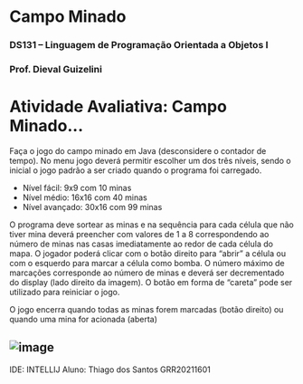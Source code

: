 # Campo Minado
### DS131 – Linguagem de Programação Orientada a Objetos I
### Prof. Dieval Guizelini

# Atividade Avaliativa: Campo Minado...

Faça o jogo do campo minado em Java (desconsidere o contador de tempo). No menu jogo 
deverá permitir escolher um dos três níveis, sendo o inicial o jogo padrão a ser criado quando o 
programa foi carregado. 
- Nível fácil: 9x9 com 10 minas 
- Nível médio: 16x16 com 40 minas 
- Nível avançado: 30x16 com 99 minas 

O programa deve sortear as minas e na sequência para cada célula que não tiver mina deverá 
preencher com valores de 1 a 8 correspondendo ao número de minas nas casas imediatamente ao redor 
de cada célula do mapa. 
O jogador poderá clicar com o botão direito para “abrir” a célula ou com o esquerdo para 
marcar a célula como bomba. 
O número máximo de marcações corresponde ao número de minas e 
deverá ser decrementado do display (lado direito da imagem). O botão em forma de “careta” pode ser 
utilizado para reiniciar o jogo.

O jogo encerra quando todas as minas forem marcadas (botão direito) ou quando uma mina for 
acionada (aberta)

![image](https://user-images.githubusercontent.com/64230498/189788318-1ddc59ee-1c67-41de-ad2f-37899962e719.png)
---
IDE: INTELLIJ
Aluno: Thiago dos Santos
GRR20211601
